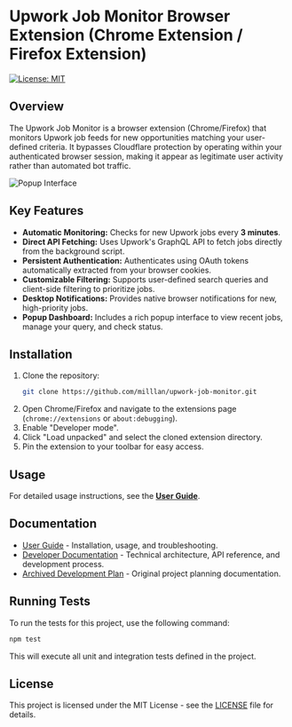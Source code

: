 # Upwork Job Monitor Browser Extension (Chrome Extension / Firefox Extension)

[![License: MIT](https://img.shields.io/badge/License-MIT-yellow.svg)](https://opensource.org/licenses/MIT)

## Overview

The Upwork Job Monitor is a browser extension (Chrome/Firefox) that monitors Upwork job feeds for new opportunities matching your user-defined criteria. It bypasses Cloudflare protection by operating within your authenticated browser session, making it appear as legitimate user activity rather than automated bot traffic.

![Popup Interface](https://github.com/milllan/upwork-job-monitor/assets/198157/e615e4f4-5555-4675-81e0-745a70992348)

## Key Features

- **Automatic Monitoring:** Checks for new Upwork jobs every **3 minutes**.
- **Direct API Fetching:** Uses Upwork's GraphQL API to fetch jobs directly from the background script.
- **Persistent Authentication:** Authenticates using OAuth tokens automatically extracted from your browser cookies.
- **Customizable Filtering:** Supports user-defined search queries and client-side filtering to prioritize jobs.
- **Desktop Notifications:** Provides native browser notifications for new, high-priority jobs.
- **Popup Dashboard:** Includes a rich popup interface to view recent jobs, manage your query, and check status.

## Installation

1.  Clone the repository:
    ```bash
    git clone https://github.com/milllan/upwork-job-monitor.git
    ```
2.  Open Chrome/Firefox and navigate to the extensions page (`chrome://extensions` or `about:debugging`).
3.  Enable "Developer mode".
4.  Click "Load unpacked" and select the cloned extension directory.
5.  Pin the extension to your toolbar for easy access.

## Usage

For detailed usage instructions, see the [**User Guide**](docs/1-user/guide.md).

## Documentation

- [User Guide](docs/1-user/guide.md) - Installation, usage, and troubleshooting.
- [Developer Documentation](docs/2-developer/01-architecture.md) - Technical architecture, API reference, and development process.
- [Archived Development Plan](docs/4-archive/original-development-plan.md) - Original project planning documentation.

## Running Tests

To run the tests for this project, use the following command:

```bash
npm test
```

This will execute all unit and integration tests defined in the project.

## License

This project is licensed under the MIT License - see the [LICENSE](LICENSE) file for details.
